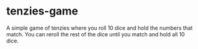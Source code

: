 # tenzies-game
A simple game of tenzies where you roll 10 dice and hold the numbers that match. You can reroll the rest of the dice until you match and hold all 10 dice. 
